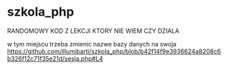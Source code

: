 # szkola_php
RANDOMOWY KOD Z LEKCJI KTORY NIE WIEM CZY DZIALA 

w tym miejscu trzeba zmienic nazwe bazy danych na swoja https://github.com/illumibarti/szkola_php/blob/b42f14f9e3936624a8208c6b326f12c71f35e21d/sesja.php#L4
